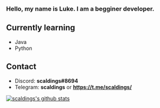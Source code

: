 ### Hello, my name is Luke. I am a begginer developer.

## Currently learning  
* Java
* Python

## Contact  
* Discord: **scaldings#8694**  
* Telegram: **scaldings** or **https://t.me/scaldings/**  

[![scaldings's github stats](https://github-readme-stats.vercel.app/api?username=scaldings&show_icons=true&theme=dark)](https://github.com/anuraghazra/github-readme-stats)
